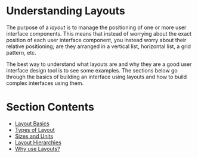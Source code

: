 
# **Understanding Layouts**

The purpose of a *layout* is to manage the positioning of one or more user interface components. This means that instead of worrying about the exact position of each user interface component, you instead worry about their relative positioning; are they arranged in a vertical list, horizontal list, a grid pattern, etc.


The best way to understand what layouts are and why they are a good user interface design tool is to see some examples. The sections below go through the basics of building an interface using layouts and how to build complex interfaces using them.

# Section Contents
-  [Layout Basics](LayoutBasics.md)
-  [Types of Layout](TypesOfLayout.md)
-  [Sizes and Units](SizesAndUnits.md)
-  [Layout Hierarchies](LayoutHierarchies.md)
-  [Why use Layouts?](WhyUseLayouts.md)
